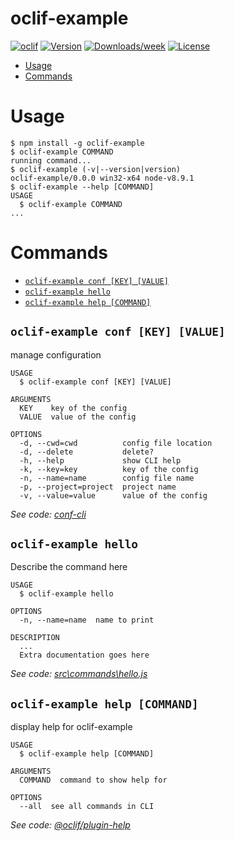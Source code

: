 oclif-example
=============



[![oclif](https://img.shields.io/badge/cli-oclif-brightgreen.svg)](https://oclif.io)
[![Version](https://img.shields.io/npm/v/oclif-example.svg)](https://npmjs.org/package/oclif-example)
[![Downloads/week](https://img.shields.io/npm/dw/oclif-example.svg)](https://npmjs.org/package/oclif-example)
[![License](https://img.shields.io/npm/l/oclif-example.svg)](https://github.com/natzcam/oclif-example/blob/master/package.json)

<!-- toc -->
* [Usage](#usage)
* [Commands](#commands)
<!-- tocstop -->
# Usage
<!-- usage -->
```sh-session
$ npm install -g oclif-example
$ oclif-example COMMAND
running command...
$ oclif-example (-v|--version|version)
oclif-example/0.0.0 win32-x64 node-v8.9.1
$ oclif-example --help [COMMAND]
USAGE
  $ oclif-example COMMAND
...
```
<!-- usagestop -->
# Commands
<!-- commands -->
* [`oclif-example conf [KEY] [VALUE]`](#oclif-example-conf-key-value)
* [`oclif-example hello`](#oclif-example-hello)
* [`oclif-example help [COMMAND]`](#oclif-example-help-command)

## `oclif-example conf [KEY] [VALUE]`

manage configuration

```
USAGE
  $ oclif-example conf [KEY] [VALUE]

ARGUMENTS
  KEY    key of the config
  VALUE  value of the config

OPTIONS
  -d, --cwd=cwd          config file location
  -d, --delete           delete?
  -h, --help             show CLI help
  -k, --key=key          key of the config
  -n, --name=name        config file name
  -p, --project=project  project name
  -v, --value=value      value of the config
```

_See code: [conf-cli](https://github.com/natzcam/conf-cli/blob/v0.0.9/src\commands\conf.ts)_

## `oclif-example hello`

Describe the command here

```
USAGE
  $ oclif-example hello

OPTIONS
  -n, --name=name  name to print

DESCRIPTION
  ...
  Extra documentation goes here
```

_See code: [src\commands\hello.js](https://github.com/natzcam/oclif-example/blob/v0.0.0/src\commands\hello.js)_

## `oclif-example help [COMMAND]`

display help for oclif-example

```
USAGE
  $ oclif-example help [COMMAND]

ARGUMENTS
  COMMAND  command to show help for

OPTIONS
  --all  see all commands in CLI
```

_See code: [@oclif/plugin-help](https://github.com/oclif/plugin-help/blob/v2.1.2/src\commands\help.ts)_
<!-- commandsstop -->
